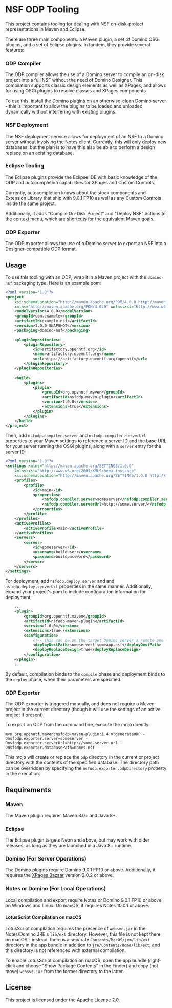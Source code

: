 # NSF ODP Tooling

This project contains tooling for dealing with NSF on-disk-project representations in Maven and Eclipse.

There are three main components: a Maven plugin, a set of Domino OSGi plugins, and a set of Eclipse plugins. In tandem, they provide several features:

### ODP Compiler

The ODP compiler allows the use of a Domino server to compile an on-disk project into a full NSF without the need of Domino Designer. This compilation supports classic design elements as well as XPages, and allows for using OSGi plugins to resolve classes and XPages components.

To use this, install the Domino plugins on an otherwise-clean Domino server - this is important to allow the plugins to be loaded and unloaded dynamically without interfering with existing plugins.

### NSF Deployment

The NSF deployment service allows for deployment of an NSF to a Domino server without involving the Notes client. Currently, this will only deploy new databases, but the plan is to have this also be able to perform a design replace on an existing database.

### Eclipse Tooling

The Eclipse plugins provide the Eclipse IDE with basic knowledge of the ODP and autocompletion capabilities for XPages and Custom Controls.

Currently, autocompletion knows about the stock components and Extension Library that ship with 9.0.1 FP10 as well as any Custom Controls inside the same project.

Additionally, it adds "Compile On-Disk Project" and "Deploy NSF" actions to the context menu, which are shortcuts for the equivalent Maven goals.

### ODP Exporter

The ODP exporter allows the use of a Domino server to export an NSF into a Designer-compatible ODP format.

## Usage

To use this tooling with an ODP, wrap it in a Maven project with the `domino-nsf` packaging type. Here is an example pom:

```xml
<?xml version="1.0"?>
<project
    xsi:schemaLocation="http://maven.apache.org/POM/4.0.0 http://maven.apache.org/xsd/maven-4.0.0.xsd"
    xmlns="http://maven.apache.org/POM/4.0.0" xmlns:xsi="http://www.w3.org/2001/XMLSchema-instance">
    <modelVersion>4.0.0</modelVersion>
    <groupId>com.example</groupId>
    <artifactId>example-nsf</artifactId>
    <version>1.0.0-SNAPSHOT</version>
    <packaging>domino-nsf</packaging>

    <pluginRepositories>
        <pluginRepository>
            <id>artifactory.openntf.org</id>
            <name>artifactory.openntf.org</name>
            <url>https://artifactory.openntf.org/openntf</url>
        </pluginRepository>
    </pluginRepositories>
    
    <build>
        <plugins>
            <plugin>
                <groupId>org.openntf.maven</groupId>
                <artifactId>nsfodp-maven-plugin</artifactId>
                <version>1.0.0</version>
                <extensions>true</extensions>
            </plugin>
        </plugins>
    </build>
</project>
```

Then, add `nsfodp.compiler.server` and `nsfodp.compiler.serverUrl` properties to your Maven settings to reference a server ID and the base URL for your server running the OSGi plugins, along with a `server` entry for the server ID:

```xml
<?xml version="1.0"?>
<settings xmlns="http://maven.apache.org/SETTINGS/1.0.0"
    xmlns:xsi="http://www.w3.org/2001/XMLSchema-instance"
    xsi:schemaLocation="http://maven.apache.org/SETTINGS/1.0.0 http://maven.apache.org/xsd/settings-1.0.0.xsd">
    <profiles>
        <profile>
            <id>main</id>
            <properties>
                <nsfodp.compiler.server>someserver</nsfodp.compiler.server>
                <nsfodp.compiler.serverUrl>http://some.server/</nsfodp.compiler.serverUrl>
            </properties>
        </profile>
    </profiles>
    <activeProfiles>
        <activeProfile>main</activeProfile>
    </activeProfiles>
    <servers>
        <server>
            <id>someserver</id>
            <username>builduser</username>
            <password>buildpassword</password>
        </server>
    </servers>
</settings>
```

For deployment, add `nsfodp.deploy.server` and and `nsfodp.deploy.serverUrl` properties in the same manner. Additionally, expand your project's pom to include configuration information for deployment:

```xml
    ...
    <plugin>
        <groupId>org.openntf.maven</groupId>
        <artifactId>nsfodp-maven-plugin</artifactId>
        <version>1.0.0</version>
        <extensions>true</extensions>
        <configuration>
            <!-- This can be on the target Domino server a remote one -->
            <deployDestPath>someserver!!someapp.nsf</deployDestPath>
            <deployReplaceDesign>true</deployReplaceDesign>
        </configuration>
    </plugin>
    ...
```

By default, compilation binds to the `compile` phase and deployment binds to the `deploy` phase, when their parameters are specified.

### ODP Exporter

The ODP exporter is triggered manually, and does not require a Maven project in the current directory (though it will use the settings of an active project if present).

To export an ODP from the command line, execute the mojo directly:

```shell
mvn org.openntf.maven:nsfodp-maven-plugin:1.4.0:generateODP -Dnsfodp.exporter.server=someserver -Dnsfodp.exporter.serverUrl=http://some.server.url -Dnsfodp.exporter.databasePath=names.nsf
```

This mojo will create or replace the `odp` directory in the current or project directory with the contents of the specified database. The directory path can be overridden by specifying the `nsfodp.exporter.odpDirectory` property in the execution.

## Requirements

### Maven

The Maven plugin requires Maven 3.0+ and Java 8+.

### Eclipse

The Eclipse plugin targets Neon and above, but may work with older releases, as long as they are launched in a Java 8+ runtime.

### Domino (For Server Operations)

The Domino plugins require Domino 9.0.1 FP10 or above. Additionally, it requires the [XPages Bazaar](https://www.openntf.org/main.nsf/project.xsp?r=project/XPages%20Bazaar) version 2.0.2 or above.

### Notes or Domino (For Local Operations)

Local compilation and export require Notes or Domino 9.0.1 FP10 or above on Windows and Linux. On macOS, it requires Notes 10.0.1 or above.

#### LotusScript Compilation on macOS

LotusScript compilation requires the presence of `websvc.jar` in the Notes/Domino JRE's `lib/ext` directory. However, this file is not kept there on macOS - instead, there is a separate `Contents/MacOS/jvm/lib/ext` directory in the app bundle in addition to `jre/Contents/Home/lib/ext`, and this directory is not referenced with external compilation.

To enable LotusScript compilation on macOS, open the app bundle (right-click and choose "Show Package Contents" in the Finder) and copy (not move) `websvc.jar` from the former directory to the latter.

## License

This project is licensed under the Apache License 2.0.